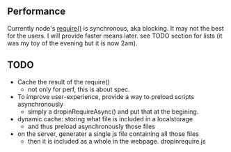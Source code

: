 
## Performance

Currently node's [require()](http://nodejs.org/docs/v0.4.0/api/globals.html#require)
is synchronous, aka blocking. It may not the best for the users. I will provide
faster means later. see TODO section for lists (it was my toy of the evening but it is now 2am).

## TODO

* Cache the result of the require()
    * not only for perf, this is about spec.
* To improve user-experience, provide a way to preload scripts asynchronously
    * simply a dropinRequireAsync() and put that at the begining.
* dynamic cache: storing what file is included in a localstorage
    * and thus preload asynchronously those files
* on the server, generater a single js file containing all those files
    * then it is included as a whole in the webpage. dropinrequire.js
